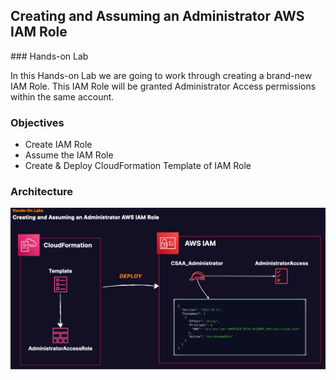 ## Creating and Assuming an Administrator AWS IAM Role

### Hands-on Lab

In this Hands-on Lab we are going to work through creating a brand-new IAM Role. This IAM Role will be granted Administrator Access permissions within the same account.

### Objectives

- Create IAM Role
-	Assume the IAM Role
-	Create & Deploy CloudFormation Template of IAM Role

### Architecture
![alt text](https://github.com/TristanLinoD/AWS/blob/main/AWS-IAM/Architectures/CreatingandAssumingAdministratorAWSIAMRole.png)